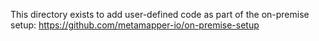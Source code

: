 This directory exists to add user-defined code as part of the on-premise setup: https://github.com/metamapper-io/on-premise-setup
